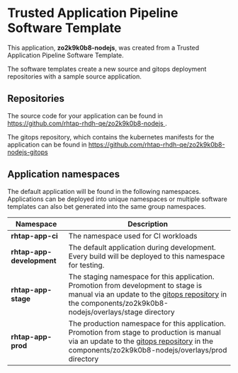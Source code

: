 # Trusted Application Pipeline Software Template

This application, **zo2k9k0b8-nodejs**, was created from a Trusted Application Pipeline Software Template.

The software templates create a new source and gitops deployment repositories with a sample source application. 

## Repositories

The source code for your application can be found in [https://github.com/rhtap-rhdh-qe/zo2k9k0b8-nodejs ](https://github.com/rhtap-rhdh-qe/zo2k9k0b8-nodejs ).
 
The gitops repository, which contains the kubernetes manifests for the application can be found in 
[https://github.com/rhtap-rhdh-qe/zo2k9k0b8-nodejs-gitops ](https://github.com/rhtap-rhdh-qe/zo2k9k0b8-nodejs-gitops ) 

## Application namespaces 

The default application will be found in the following namespaces. Applications can be deployed into unique namespaces or multiple software templates can also bet generated into the same group namespaces.  

|  Namespace   |  Description   |  
| -------- | -------- |
| **rhtap-app-ci** | The namespace used for CI workloads |
| **rhtap-app-development** | The default application during development. Every build will be deployed to this namespace for testing. |
| **rhtap-app-stage** | The staging namespace for this application. Promotion from development to stage is manual via an update to the [gitops repository](https://github.com/rhtap-rhdh-qe/zo2k9k0b8-nodejs-gitops ) in the components/zo2k9k0b8-nodejs/overlays/stage directory |
| **rhtap-app-prod** | The production namespace for this application. Promotion from stage to production is manual via an update to the [gitops repository](https://github.com/rhtap-rhdh-qe/zo2k9k0b8-nodejs-gitops ) in the components/zo2k9k0b8-nodejs/overlays/prod directory |